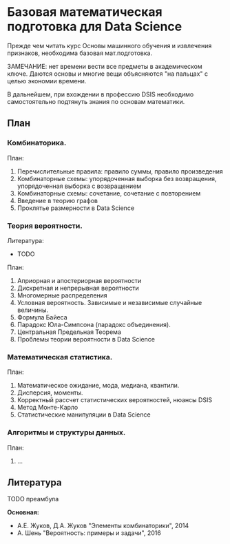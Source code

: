 # Базовая математическая подготовка для Data Science

Прежде чем читать курс 
Основы машинного обучения и извлечения признаков,
необходима базовая мат.подготовка.

ЗАМЕЧАНИЕ: нет времени вести все предметы
в академическом ключе.
Даются основы и многие вещи объясняются "на пальцах"
с целью экономии времени.

В дальнейшем, при вхождении в профессию 
DSIS
необходимо самостоятельно подтянуть знания по 
основам математики.

## План

### Комбинаторика.



План:
1. Перечислительные правила: правило суммы, правило произведения
2. Комбинаторные схемы: упорядоченная выборка без возвращения, упорядоченная выборка с возвращением
3. Комбинаторные схемы: сочетание, сочетание с повторением
4. Введение в теорию графов
5. Проклятье размерности в Data Science



### Теория вероятности.

Литература:
* TODO

План:
1. Априорная и апостериорная вероятности
2. Дискретная и непрерывная вероятности
3. Многомерные распределения
4. Условная вероятность. Зависимые и независимые случайные величины.
5. Формула Байеса
6. Парадокс Юла-Симпсона (парадокс объединения). 
7. Центральная Предельная Теорема
8. Проблемы теории вероятности в Data Science

### Математическая статистика.


План:
1. Математическое ожидание, мода, медиана, квантили.
2. Дисперсия, моменты.
3. Корректный рассчет статистических вероятностей, нюансы DSIS 
4. Метод Монте-Карло
5. Статистические манипуляции в Data Science

### Алгоритмы и структуры данных.

План:
1. ...


## Литература

TODO преамбула

**Основная:**
* А.Е. Жуков, Д.А. Жуков "Элементы комбинаторики", 2014
* А. Шень "Вероятность: примеры и задачи", 2016


